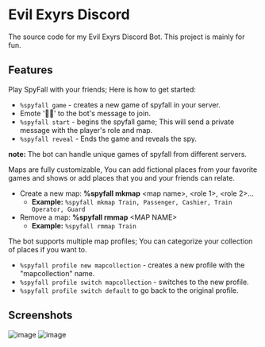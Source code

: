 # Evil Exyrs Discord
 The source code for my Evil Exyrs Discord Bot. This project is mainly for fun.

## Features
Play SpyFall with your friends; Here is how to get started:
   * ```%spyfall game``` - creates a new game of spyfall in your server.
   * Emote '🕵🏻' to the bot's message to join.
   * ```%spyfall start``` - begins the spyfall game; This will send a private message with the player's role and map.
   * ```%spyfall reveal``` - Ends the game and reveals the spy.


**note:** The bot can handle unique games of spyfall from different servers.


Maps are fully customizable, You can add fictional places from your favorite games and shows or add places that you and your friends can relate.
 * Create a new map: **%spyfall mkmap** <map name\>, <role 1\>, <role 2\>...
    * **Example:** ```%spyfall mkmap Train, Passenger, Cashier, Train Operator, Guard```
 * Remove a map: **%spyfall rmmap** <MAP NAME\>
    * **Example:** ```%spyfall rmmap Train```

The bot supports multiple map profiles; You can categorize your collection of places if you want to.
   *  ```%spyfall profile new mapcollection``` - creates a new profile with the "mapcollection" name.
   *  ```%spyfall profile switch mapcollection``` - switches to the new profile.
   *  ```%spyfall profile switch default``` to go back to the original profile.
## Screenshots
![image](https://github.com/VintanaEnf/Evil-Exyrs-Discord/assets/104513214/993217cb-2e4b-4ed7-838e-412d02ba5a2d)
![image](https://github.com/VintanaEnf/Evil-Exyrs-Discord/assets/104513214/7fbcfa5f-8749-43ec-a16f-42ffcfa30396)
